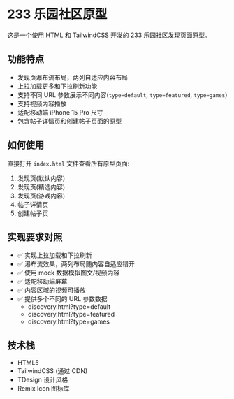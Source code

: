 # 233 乐园社区原型

这是一个使用 HTML 和 TailwindCSS 开发的 233 乐园社区发现页面原型。

## 功能特点

- 发现页瀑布流布局，两列自适应内容布局
- 上拉加载更多和下拉刷新功能
- 支持不同 URL 参数展示不同内容(`type=default`, `type=featured`, `type=games`)
- 支持视频内容播放
- 适配移动端 iPhone 15 Pro 尺寸
- 包含帖子详情页和创建帖子页面的原型

## 如何使用

直接打开 `index.html` 文件查看所有原型页面:

1. 发现页(默认内容)
2. 发现页(精选内容)
3. 发现页(游戏内容)
4. 帖子详情页
5. 创建帖子页

## 实现要求对照

- ✅ 实现上拉加载和下拉刷新
- ✅ 瀑布流效果，两列布局随内容自适应错开
- ✅ 使用 mock 数据模拟图文/视频内容
- ✅ 适配移动端屏幕
- ✅ 内容区域的视频可播放
- ✅ 提供多个不同的 URL 参数数据
  - discovery.html?type=default
  - discovery.html?type=featured
  - discovery.html?type=games

## 技术栈

- HTML5
- TailwindCSS (通过 CDN)
- TDesign 设计风格
- Remix Icon 图标库
